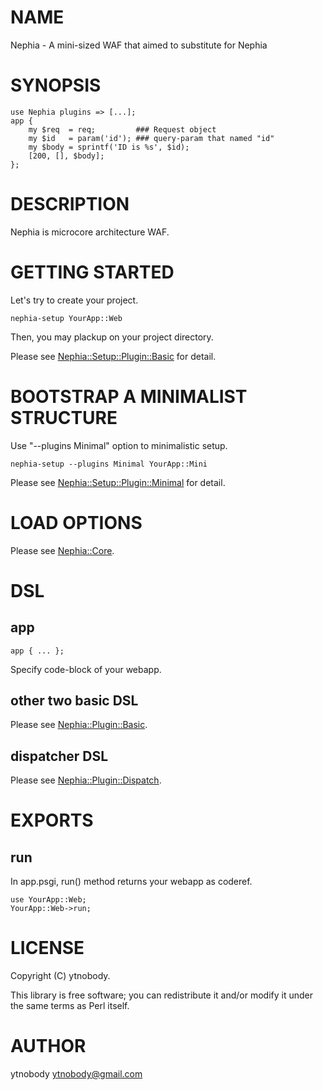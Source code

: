 # NAME

Nephia - A mini-sized WAF that aimed to substitute for Nephia

# SYNOPSIS

    use Nephia plugins => [...];
    app {
        my $req  = req;         ### Request object
        my $id   = param('id'); ### query-param that named "id" 
        my $body = sprintf('ID is %s', $id);
        [200, [], $body];
    };

# DESCRIPTION

Nephia is microcore architecture WAF. 

# GETTING STARTED

Let's try to create your project.

    nephia-setup YourApp::Web

Then, you may plackup on your project directory.

Please see [Nephia::Setup::Plugin::Basic](http://search.cpan.org/perldoc?Nephia::Setup::Plugin::Basic) for detail.

# BOOTSTRAP A MINIMALIST STRUCTURE

Use "--plugins Minimal" option to minimalistic setup.

    nephia-setup --plugins Minimal YourApp::Mini

Please see [Nephia::Setup::Plugin::Minimal](http://search.cpan.org/perldoc?Nephia::Setup::Plugin::Minimal) for detail.

# LOAD OPTIONS 

Please see [Nephia::Core](http://search.cpan.org/perldoc?Nephia::Core).

# DSL

## app

    app { ... };

Specify code-block of your webapp.

## other two basic DSL

Please see [Nephia::Plugin::Basic](http://search.cpan.org/perldoc?Nephia::Plugin::Basic).

## dispatcher DSL

Please see [Nephia::Plugin::Dispatch](http://search.cpan.org/perldoc?Nephia::Plugin::Dispatch).

# EXPORTS

## run

In app.psgi, run() method returns your webapp as coderef.

    use YourApp::Web;
    YourApp::Web->run;

# LICENSE

Copyright (C) ytnobody.

This library is free software; you can redistribute it and/or modify
it under the same terms as Perl itself.

# AUTHOR

ytnobody <ytnobody@gmail.com>
